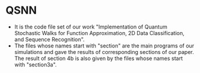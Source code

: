 # QSNN
- It is the code file set of our work "Implementation of Quantum Stochastic Walks for Function Approximation, 2D Data Classification, and Sequence Recognition".
- The files whose names start with "section" are the main programs of our simulations and gave the results of corresponding sections of our paper. The result of section 4b is also given by the files whose names start with "section3a".
